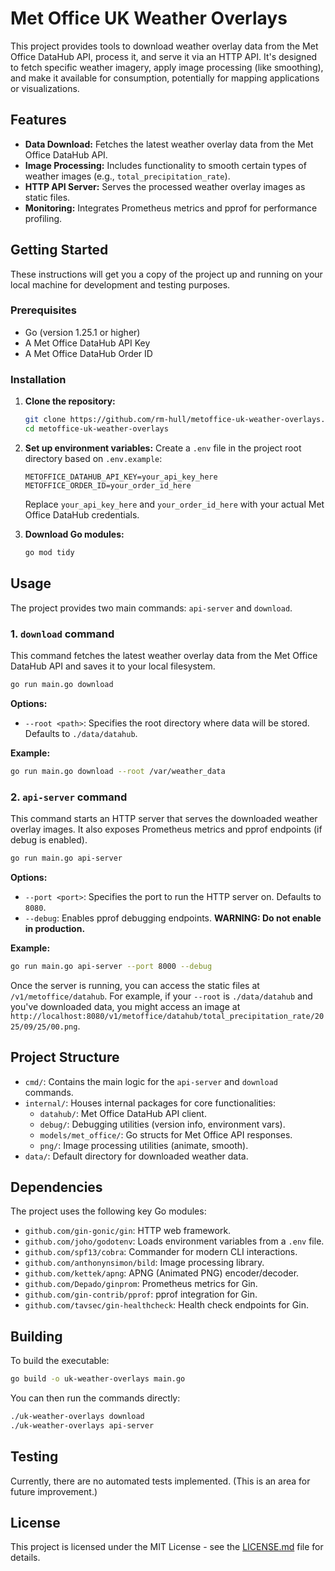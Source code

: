 # Met Office UK Weather Overlays

This project provides tools to download weather overlay data from the Met Office DataHub API, process it, and serve it via an HTTP API. It's designed to fetch specific weather imagery, apply image processing (like smoothing), and make it available for consumption, potentially for mapping applications or visualizations.

## Features

*   **Data Download:** Fetches the latest weather overlay data from the Met Office DataHub API.
*   **Image Processing:** Includes functionality to smooth certain types of weather images (e.g., `total_precipitation_rate`).
*   **HTTP API Server:** Serves the processed weather overlay images as static files.
*   **Monitoring:** Integrates Prometheus metrics and pprof for performance profiling.

## Getting Started

These instructions will get you a copy of the project up and running on your local machine for development and testing purposes.

### Prerequisites

*   Go (version 1.25.1 or higher)
*   A Met Office DataHub API Key
*   A Met Office DataHub Order ID

### Installation

1.  **Clone the repository:**
    ```bash
    git clone https://github.com/rm-hull/metoffice-uk-weather-overlays.git
    cd metoffice-uk-weather-overlays
    ```

2.  **Set up environment variables:**
    Create a `.env` file in the project root directory based on `.env.example`:
    ```
    METOFFICE_DATAHUB_API_KEY=your_api_key_here
    METOFFICE_ORDER_ID=your_order_id_here
    ```
    Replace `your_api_key_here` and `your_order_id_here` with your actual Met Office DataHub credentials.

3.  **Download Go modules:**
    ```bash
    go mod tidy
    ```

## Usage

The project provides two main commands: `api-server` and `download`.

### 1. `download` command

This command fetches the latest weather overlay data from the Met Office DataHub API and saves it to your local filesystem.

```bash
go run main.go download
```

**Options:**
*   `--root <path>`: Specifies the root directory where data will be stored. Defaults to `./data/datahub`.

**Example:**
```bash
go run main.go download --root /var/weather_data
```

### 2. `api-server` command

This command starts an HTTP server that serves the downloaded weather overlay images. It also exposes Prometheus metrics and pprof endpoints (if debug is enabled).

```bash
go run main.go api-server
```

**Options:**
*   `--port <port>`: Specifies the port to run the HTTP server on. Defaults to `8080`.
*   `--debug`: Enables pprof debugging endpoints. **WARNING: Do not enable in production.**

**Example:**
```bash
go run main.go api-server --port 8000 --debug
```

Once the server is running, you can access the static files at `/v1/metoffice/datahub`. For example, if your `--root` is `./data/datahub` and you've downloaded data, you might access an image at `http://localhost:8080/v1/metoffice/datahub/total_precipitation_rate/2025/09/25/00.png`.

## Project Structure

*   `cmd/`: Contains the main logic for the `api-server` and `download` commands.
*   `internal/`: Houses internal packages for core functionalities:
    *   `datahub/`: Met Office DataHub API client.
    *   `debug/`: Debugging utilities (version info, environment vars).
    *   `models/met_office/`: Go structs for Met Office API responses.
    *   `png/`: Image processing utilities (animate, smooth).
*   `data/`: Default directory for downloaded weather data.

## Dependencies

The project uses the following key Go modules:

*   `github.com/gin-gonic/gin`: HTTP web framework.
*   `github.com/joho/godotenv`: Loads environment variables from a `.env` file.
*   `github.com/spf13/cobra`: Commander for modern CLI interactions.
*   `github.com/anthonynsimon/bild`: Image processing library.
*   `github.com/kettek/apng`: APNG (Animated PNG) encoder/decoder.
*   `github.com/Depado/ginprom`: Prometheus metrics for Gin.
*   `github.com/gin-contrib/pprof`: pprof integration for Gin.
*   `github.com/tavsec/gin-healthcheck`: Health check endpoints for Gin.

## Building

To build the executable:

```bash
go build -o uk-weather-overlays main.go
```

You can then run the commands directly:

```bash
./uk-weather-overlays download
./uk-weather-overlays api-server
```

## Testing

Currently, there are no automated tests implemented. (This is an area for future improvement.)

## License

This project is licensed under the MIT License - see the [LICENSE.md](LICENSE.md) file for details.
